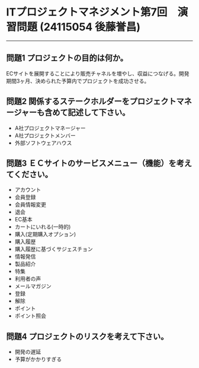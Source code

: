 # ITプロジェクトマネジメント第7回　演習問題 (24115054 後藤誉昌)
---

## 問題1 プロジェクトの目的は何か。
ECサイトを展開することにより販売チャネルを増やし、収益につなげる。開発期間3ヶ月、決められた予算内でプロジェクトを成功させる。

## 問題2 関係するステークホルダーをプロジェクトマネージャーも含めて記述して下さい。 
- A社プロジェクトマネージャー
- A社プロジェクトメンバー
- 外部ソフトウェアハウス

## 問題3 ＥＣサイトのサービスメニュー（機能）を考えてください。
- アカウント
 - 会員登録
 - 会員情報変更
 - 退会
- EC基本
 - カートにいれる(一時的)
 - 購入(定期購入オプション)
 - 購入履歴
 - 購入履歴に基づくサジェスチョン
- 情報発信
 - 製品紹介
 - 特集
 - 利用者の声
- メールマガジン
 - 登録
 - 解除
- ポイント
 - ポイント照会

## 問題4 プロジェクトのリスクを考えて下さい。
- 開発の遅延
- 予算がかかりすぎる
